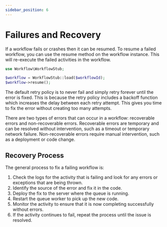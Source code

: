 ```yaml
---
sidebar_position: 6
---
```


# Failures and Recovery

If a workflow fails or crashes then it can be resumed. To resume a failed workflow, you can use the resume method on the workflow instance. This will re-execute the failed activities in the workflow.

```php
use Workflow\WorkflowStub;

$workflow = WorkflowStub::load($workflowId);
$workflow->resume();
```

The default retry policy is to never fail and simply retry forever until the error is fixed. This is because the retry policy includes a backoff function which increases the delay between each retry attempt. This gives you time to fix the error without creating too many attempts.

There are two types of errors that can occur in a workflow: recoverable errors and non-recoverable errors. Recoverable errors are temporary and can be resolved without intervention, such as a timeout or temporary network failure. Non-recoverable errors require manual intervention, such as a deployment or code change.

## Recovery Process

The general process to fix a failing workflow is:

1. Check the logs for the activity that is failing and look for any errors or exceptions that are being thrown.
2. Identify the source of the error and fix it in the code.
3. Deploy the fix to the server where the queue is running.
4. Restart the queue worker to pick up the new code.
5. Monitor the activity to ensure that it is now completing successfully without errors.
6. If the activity continues to fail, repeat the process until the issue is resolved.
